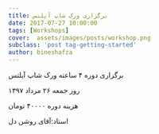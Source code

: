 ```yaml
---
title: برگزاری ورک شاپ آیلتس
date: 2017-07-27 10:00:00
tags: [Workshops]
cover:  assets/images/posts/workshop.png
subclass: 'post tag-getting-started'
author: bineshafza
---
```


برگزاری دوره ۴ ساعته ورک شاپ آیلتس

روز جمعه ۲۶ مرداد ۱۳۹۷

هزینه دوره ۴۰۰۰۰ تومان

استاد:آقای روشن دل